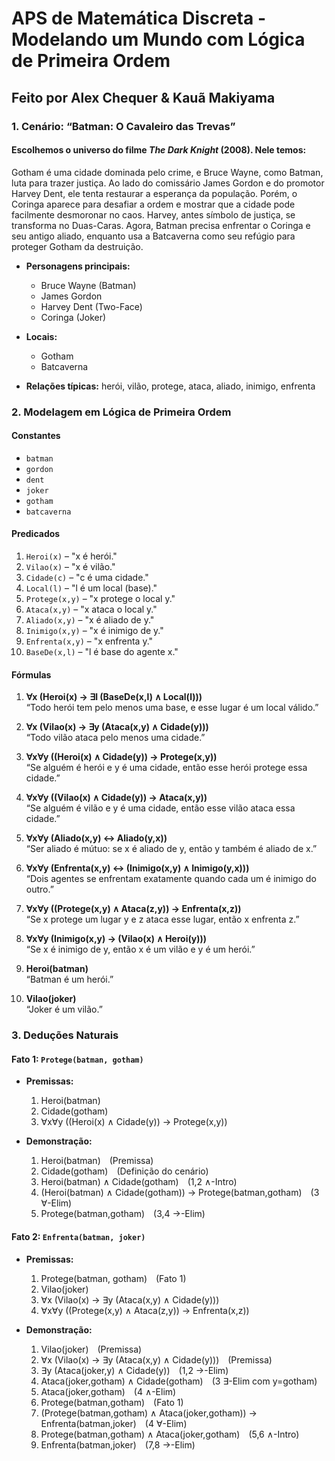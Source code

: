 # APS de Matemática Discreta - Modelando um Mundo com Lógica de Primeira Ordem

## Feito por Alex Chequer & Kauã Makiyama

### 1. Cenário: “Batman: O Cavaleiro das Trevas”

#### Escolhemos o universo do filme *The Dark Knight* (2008). Nele temos:

Gotham é uma cidade dominada pelo crime, e Bruce Wayne, como Batman, luta para trazer justiça. Ao lado do comissário James Gordon e do promotor Harvey Dent, ele tenta restaurar a esperança da população. Porém, o Coringa aparece para desafiar a ordem e mostrar que a cidade pode facilmente desmoronar no caos. Harvey, antes símbolo de justiça, se transforma no Duas-Caras. Agora, Batman precisa enfrentar o Coringa e seu antigo aliado, enquanto usa a Batcaverna como seu refúgio para proteger Gotham da destruição.

- **Personagens principais:**
  - Bruce Wayne (Batman)
  - James Gordon
  - Harvey Dent (Two-Face)
  - Coringa (Joker)

- **Locais:**
  - Gotham
  - Batcaverna

- **Relações típicas:** herói, vilão, protege, ataca, aliado, inimigo, enfrenta

### 2. Modelagem em Lógica de Primeira Ordem

#### Constantes

- `batman`
- `gordon`
- `dent`
- `joker`
- `gotham`
- `batcaverna`

#### Predicados

1. `Heroi(x)` – "x é herói."  
2. `Vilao(x)` – "x é vilão."  
3. `Cidade(c)` – "c é uma cidade."  
4. `Local(l)` – "l é um local (base)."  
5. `Protege(x,y)` – "x protege o local y."  
6. `Ataca(x,y)` – "x ataca o local y."  
7. `Aliado(x,y)` – "x é aliado de y."  
8. `Inimigo(x,y)` – "x é inimigo de y."  
9. `Enfrenta(x,y)` – "x enfrenta y."  
10. `BaseDe(x,l)` – "l é base do agente x."

#### Fórmulas

1. **∀x (Heroi(x) → ∃l (BaseDe(x,l) ∧ Local(l)))**  
   “Todo herói tem pelo menos uma base, e esse lugar é um local válido.”

2. **∀x (Vilao(x) → ∃y (Ataca(x,y) ∧ Cidade(y)))**  
   “Todo vilão ataca pelo menos uma cidade.”

3. **∀x∀y ((Heroi(x) ∧ Cidade(y)) → Protege(x,y))**  
   “Se alguém é herói e y é uma cidade, então esse herói protege essa cidade.”

4. **∀x∀y ((Vilao(x) ∧ Cidade(y)) → Ataca(x,y))**  
   “Se alguém é vilão e y é uma cidade, então esse vilão ataca essa cidade.”

5. **∀x∀y (Aliado(x,y) ↔ Aliado(y,x))**  
   “Ser aliado é mútuo: se x é aliado de y, então y também é aliado de x.”

6. **∀x∀y (Enfrenta(x,y) ↔ (Inimigo(x,y) ∧ Inimigo(y,x)))**  
   “Dois agentes se enfrentam exatamente quando cada um é inimigo do outro.”

7. **∀x∀y ((Protege(x,y) ∧ Ataca(z,y)) → Enfrenta(x,z))**  
   “Se x protege um lugar y e z ataca esse lugar, então x enfrenta z.”

8. **∀x∀y (Inimigo(x,y) → (Vilao(x) ∧ Heroi(y)))**  
   “Se x é inimigo de y, então x é um vilão e y é um herói.”

9. **Heroi(batman)**  
   “Batman é um herói.”

10. **Vilao(joker)**  
   “Joker é um vilão.”

### 3. Deduções Naturais

#### Fato 1: `Protege(batman, gotham)`

- **Premissas:**
  1. Heroi(batman)  
  2. Cidade(gotham)  
  3. ∀x∀y ((Heroi(x) ∧ Cidade(y)) → Protege(x,y))

- **Demonstração:**
  1. Heroi(batman)  (Premissa)  
  2. Cidade(gotham)  (Definição do cenário)  
  3. Heroi(batman) ∧ Cidade(gotham)  (1,2 ∧-Intro)  
  4. (Heroi(batman) ∧ Cidade(gotham)) → Protege(batman,gotham)  (3 ∀-Elim)  
  5. Protege(batman,gotham)  (3,4 →-Elim)

#### Fato 2: `Enfrenta(batman, joker)`

- **Premissas:**
  1. Protege(batman, gotham)  (Fato 1)  
  2. Vilao(joker)  
  3. ∀x (Vilao(x) → ∃y (Ataca(x,y) ∧ Cidade(y)))  
  4. ∀x∀y ((Protege(x,y) ∧ Ataca(z,y)) → Enfrenta(x,z))

- **Demonstração:**
  1. Vilao(joker)  (Premissa)  
  2. ∀x (Vilao(x) → ∃y (Ataca(x,y) ∧ Cidade(y)))  (Premissa)  
  3. ∃y (Ataca(joker,y) ∧ Cidade(y))  (1,2 →-Elim)  
  4. Ataca(joker,gotham) ∧ Cidade(gotham)  (3 ∃-Elim com y=gotham)  
  5. Ataca(joker,gotham)  (4 ∧-Elim)  
  6. Protege(batman,gotham)  (Fato 1)  
  7. (Protege(batman,gotham) ∧ Ataca(joker,gotham)) → Enfrenta(batman,joker)  (4 ∀-Elim)  
  8. Protege(batman,gotham) ∧ Ataca(joker,gotham)  (5,6 ∧-Intro)  
  9. Enfrenta(batman,joker)  (7,8 →-Elim)
